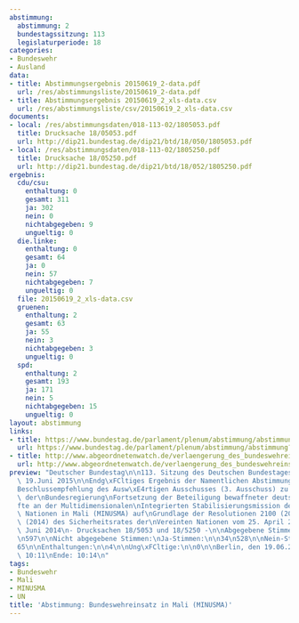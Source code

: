 ```yaml
---
abstimmung:
  abstimmung: 2
  bundestagssitzung: 113
  legislaturperiode: 18
categories:
- Bundeswehr
- Ausland
data:
- title: Abstimmungsergebnis 20150619_2-data.pdf
  url: /res/abstimmungsliste/20150619_2-data.pdf
- title: Abstimmungsergebnis 20150619_2_xls-data.csv
  url: /res/abstimmungsliste/csv/20150619_2_xls-data.csv
documents:
- local: /res/abstimmungsdaten/018-113-02/1805053.pdf
  title: Drucksache 18/05053.pdf
  url: http://dip21.bundestag.de/dip21/btd/18/050/1805053.pdf
- local: /res/abstimmungsdaten/018-113-02/1805250.pdf
  title: Drucksache 18/05250.pdf
  url: http://dip21.bundestag.de/dip21/btd/18/052/1805250.pdf
ergebnis:
  cdu/csu:
    enthaltung: 0
    gesamt: 311
    ja: 302
    nein: 0
    nichtabgegeben: 9
    ungueltig: 0
  die.linke:
    enthaltung: 0
    gesamt: 64
    ja: 0
    nein: 57
    nichtabgegeben: 7
    ungueltig: 0
  file: 20150619_2_xls-data.csv
  gruenen:
    enthaltung: 2
    gesamt: 63
    ja: 55
    nein: 3
    nichtabgegeben: 3
    ungueltig: 0
  spd:
    enthaltung: 2
    gesamt: 193
    ja: 171
    nein: 5
    nichtabgegeben: 15
    ungueltig: 0
layout: abstimmung
links:
- title: https://www.bundestag.de/parlament/plenum/abstimmung/abstimmung?id=344
  url: https://www.bundestag.de/parlament/plenum/abstimmung/abstimmung?id=344
- title: http://www.abgeordnetenwatch.de/verlaengerung_des_bundeswehreinsatzes_in_mali_minusma-1105-747.html
  url: http://www.abgeordnetenwatch.de/verlaengerung_des_bundeswehreinsatzes_in_mali_minusma-1105-747.html
preview: "Deutscher Bundestag\n\n113. Sitzung des Deutschen Bundestages\nam Freitag,\
  \ 19.Juni 2015\n\nEndg\xFCltiges Ergebnis der Namentlichen Abstimmung Nr. 2\n\n\
  Beschlussempfehlung des Ausw\xE4rtigen Ausschusses (3. Ausschuss) zu dem Antrag\
  \ der\nBundesregierung\nFortsetzung der Beteiligung bewaffneter deutscher Streitkr\xE4\
  fte an der Multidimensionalen\nIntegrierten Stabilisierungsmission der Vereinten\
  \ Nationen in Mali (MINUSMA) auf\nGrundlage der Resolutionen 2100 (2013) und 2164\
  \ (2014) des Sicherheitsrates der\nVereinten Nationen vom 25. April 2013 und 25.\
  \ Juni 2014\n- Drucksachen 18/5053 und 18/5250 -\n\nAbgegebene Stimmen insgesamt:\n\
  \n597\n\nNicht abgegebene Stimmen:\nJa-Stimmen:\n\n34\n528\n\nNein-Stimmen:\n\n\
  65\n\nEnthaltungen:\n\n4\n\nUng\xFCltige:\n\n0\n\nBerlin, den 19.06.2015\n\nBeginn:\
  \ 10:11\nEnde: 10:14\n"
tags:
- Bundeswehr
- Mali
- MINUSMA
- UN
title: 'Abstimmung: Bundeswehreinsatz in Mali (MINUSMA)'
---
```

